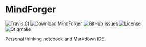 # MindForger
[![Travis CI](https://img.shields.io/travis/dvorka/mindforger.svg?maxAge=360)](https://travis-ci.org/dvorka/mindforger)
[![Download MindForger](https://img.shields.io/sourceforge/dm/mindforger.svg)](https://sourceforge.net/projects/mindforger/files/latest/download)
[![GitHub issues](https://img.shields.io/github/issues/dvorka/mindforger.svg?maxAge=360)](https://github.com/dvorka/mindforger/issues)
[![License](https://img.shields.io/github/license/dvorka/mindforger.svg?maxAge=360000)](https://github.com/dvorka/mindforger/blob/master/LICENSE.md)
![Qt qmake](https://img.shields.io/badge/qt-qmake-green.svg)

Personal thinking notebook and Markdown IDE.
